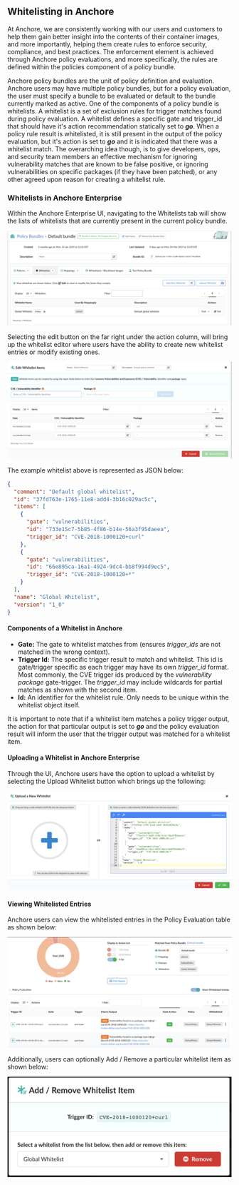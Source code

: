 ## Whitelisting in Anchore

At Anchore, we are consistently working with our users and customers to help them gain better insight into the contents of their container images, and more importantly, helping them create rules to enforce security, compliance, and best practices. The enforcement element is achieved through Anchore policy evaluations, and more specifically, the rules are defined within the policies component of a policy bundle. 

Anchore policy bundles are the unit of policy definition and evaluation. Anchore users may have multiple policy bundles, but for a policy evaluation, the user must specify a bundle to be evaluated or default to the bundle currently marked as active. One of the components of a policy bundle is whitelists. A whitelist is a set of exclusion rules for trigger matches found during policy evaluation. A whitelist defines a specific gate and trigger_id that should have it's action recommendation statically set to **_go_**. When a policy rule result is whitelisted, it is still present in the output of the policy evaluation, but it's action is set to **_go_** and it is indicated that there was a whitelist match. The overarching idea though, is to give developers, ops, and security team members an effective mechanism for ignoring vulnerability matches that are known to be false positive, or ignoring vulnerabilities on specific packages (if they have been patched), or any other agreed upon reason for creating a whitelist rule. 

### Whitelists in Anchore Enterprise

Within the Anchore Enterprise UI, navigating to the Whitelists tab will show the lists of whitelists that are currently present in the current policy bundle. 

![alt text](images/whitelist-tab.png)

Selecting the edit button on the far right under the action column, will bring up the whitelist editor where users have the ability to create new whitelist entries or modify existing ones. 

![alt text](images/whitelist-items.png)

The example whitelist above is represented as JSON below: 

```JSON
{
  "comment": "Default global whitelist",
  "id": "37fd763e-1765-11e8-add4-3b16c029ac5c",
  "items": [
    {
      "gate": "vulnerabilities",
      "id": "733e15c7-5b85-4f86-b14e-56a3f95daeea",
      "trigger_id": "CVE-2018-1000120+curl"
    },
    {
      "gate": "vulnerabilities",
      "id": "66e895ca-16a1-4924-9dc4-bb8f994d9ec5",
      "trigger_id": "CVE-2018-1000120+*"
    }
  ],
  "name": "Global Whitelist",
  "version": "1_0"
}
```

#### Components of a Whitelist in Anchore

- **Gate:** The gate to whitelist matches from (ensures *trigger_ids* are not matched in the wrong context).
- **Trigger Id:** The specific trigger result to match and whitelist. This id is gate/trigger specific as each trigger may have its own *trigger_id* format. Most commonly, the CVE trigger ids produced by the *vulnerability package* gate-trigger. The *trigger_id* may include wildcards for partial matches as shown with the second item.
- **Id:** An identifier for the whitelist rule. Only needs to be unique within the whitelist object itself. 

It is important to note that if a whitelist item matches a policy trigger output, the action for that particular output is set to **_go_** and the policy evaluation result will inform the user that the trigger output was matched for a whitelist item. 

#### Uploading a Whitelist in Anchore Enterprise

Through the UI, Anchore users have the option to upload a whitelist by selecting the Upload Whitelist button which brings up the following:

![alt text](images/whitelist-upload.png)

#### Viewing Whitelisted Entries

Anchore users can view the whitelisted entries in the Policy Evaluation table as shown below:

![alt text](images/whitelist-entries.png)

Additionally, users can optionally Add / Remove a particular whitelist item as shown below:

![alt text](images/whitelist-add.png)
